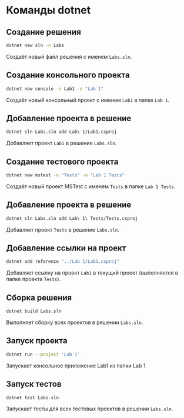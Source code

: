 # Команды dotnet

## Создание решения
```bash
dotnet new sln -n Labs
```
Создаёт новый файл решения с именем `Labs.sln`.

## Создание консольного проекта
```bash
dotnet new console -n Lab1 -o "Lab 1"
```
Создаёт новый консольный проект с именем `Lab1` в папке `Lab 1`.

## Добавление проекта в решение
```bash
dotnet sln Labs.sln add Lab\ 1/Lab1.csproj
```
Добавляет проект `Lab1` в решение `Labs.sln`.

## Создание тестового проекта
```bash
dotnet new mstest -n "Tests" -o "Lab 1 Tests"
```
Создаёт новый проект MSTest с именем `Tests` в папке `Lab 1 Tests`.

## Добавление проекта в решение
```bash
dotnet sln Labs.sln add Lab\ 1\ Tests/Tests.csproj
```
Добавляет проект `Tests` в решение `Labs.sln`.

## Добавление ссылки на проект
```bash
dotnet add reference "../Lab 1/Lab1.csproj"
```
Добавляет ссылку на проект `Lab1` в текущий проект (выполняется в папке проекта `Tests`).

## Сборка решения
```bash
dotnet build Labs.sln
```
Выполняет сборку всех проектов в решении `Labs.sln`.

## Запуск проекта
```bash
dotnet run --project 'Lab 1'
```
Запускает консольное приложение Lab1 из папки Lab 1.

## Запуск тестов
```bash
dotnet test Labs.sln
```
Запускает тесты для всех тестовых проектов в решении `Labs.sln`.